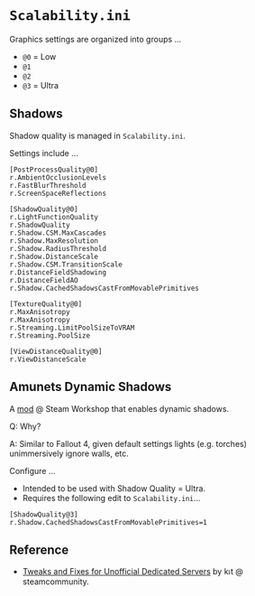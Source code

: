 # `Scalability.ini`

Graphics settings are organized into groups ...

- `@0` = Low
- `@1`
- `@2`
- `@3` = Ultra

## Shadows

Shadow quality is managed in `Scalability.ini`.

Settings include ...

```
[PostProcessQuality@0]
r.AmbientOcclusionLevels
r.FastBlurThreshold
r.ScreenSpaceReflections

[ShadowQuality@0]
r.LightFunctionQuality
r.ShadowQuality
r.Shadow.CSM.MaxCascades
r.Shadow.MaxResolution
r.Shadow.RadiusThreshold
r.Shadow.DistanceScale
r.Shadow.CSM.TransitionScale
r.DistanceFieldShadowing
r.DistanceFieldAO
r.Shadow.CachedShadowsCastFromMovablePrimitives

[TextureQuality@0] 
r.MaxAnisotropy
r.MaxAnisotropy
r.Streaming.LimitPoolSizeToVRAM
r.Streaming.PoolSize

[ViewDistanceQuality@0] 
r.ViewDistanceScale
```

## Amunets Dynamic Shadows

A [mod](https://steamcommunity.com/sharedfiles/filedetails/?id=2338340168) @ Steam Workshop that enables dynamic shadows.

Q: Why?

A: Similar to Fallout 4, given default settings lights (e.g. torches) unimmersively ignore walls, etc.

Configure ...

- Intended to be used with Shadow Quality = Ultra.
- Requires the following edit to `Scalability.ini`...

```
[ShadowQuality@3]
r.Shadow.CachedShadowsCastFromMovablePrimitives=1
```

## Reference

- [Tweaks and Fixes for Unofficial Dedicated Servers](https://steamcommunity.com/sharedfiles/filedetails/?id=2130895654) by kเt @ steamcommunity.
